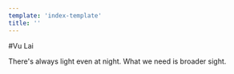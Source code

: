 ```yaml
---
template: 'index-template'
title: ''
---
```


#Vu Lai

There's always light even at night. What we need is broader sight.
